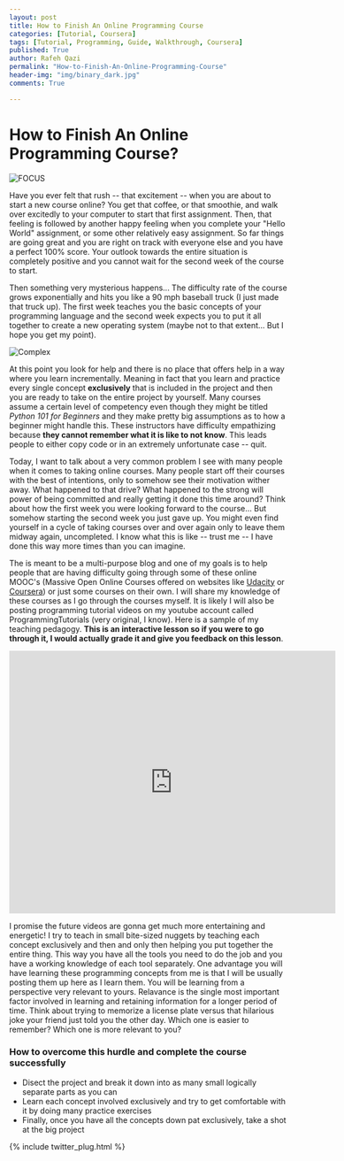 ```yaml
---
layout: post
title: How to Finish An Online Programming Course
categories: [Tutorial, Coursera]
tags: [Tutorial, Programming, Guide, Walkthrough, Coursera]
published: True
author: Rafeh Qazi
permalink: "How-to-Finish-An-Online-Programming-Course"
header-img: "img/binary_dark.jpg"
comments: True

---
```

# How to Finish An Online Programming Course?
![FOCUS](http://relateinstitute.com/wp-content/uploads/2014/12/house.jpg)

Have you ever felt that rush -- that excitement -- when you are about to start a new course online? You get that coffee, or that smoothie, and walk over excitedly to your computer to start that first assignment. Then, that feeling is followed by another happy feeling when you complete your "Hello World" assignment, or some other relatively easy assignment. So far things are going great and you are right on track with everyone else and you have a perfect 100% score. Your outlook towards the entire situation is completely positive and you cannot wait for the second week of the course to start. 

Then something very mysterious happens... The difficulty rate of the course grows exponentially and hits you like a 90 mph baseball truck (I just made that truck up). The first week teaches you the basic concepts of your programming language and the second week expects you to put it all together to create a new operating system (maybe not to that extent... But I hope you get my point). 

![Complex](http://www.teengazette.com/wp-content/uploads/2015/08/webhomes-complex-to-simple.jpg)

At this point you look for help and there is no place that offers help in a way where you learn incrementally. Meaning in fact that you learn and practice every single concept **exclusively** that is included in the project and then you are ready to take on the entire project by yourself. Many courses assume a certain level of competency even though they might be titled *Python 101 for Beginners* and they make pretty big assumptions as to how a beginner might handle this. These instructors have difficulty empathizing because **they cannot remember what it is like to not know**. This leads people to either copy code or in an extremely unfortunate case -- quit.

Today, I want to talk about a very common problem I see with many people when it comes to taking online courses. Many people start off their courses with the best of intentions, only to somehow see their motivation wither away. What happened to that drive? What happened to the strong will power of being committed and really getting it done this time around? Think about how the first week you were looking forward to the course... But somehow starting the second week you just gave up. You might even find yourself in a cycle of taking courses over and over again only to leave them midway again, uncompleted. I know what this is like -- trust me -- I have done this way more times than you can imagine. 

The is meant to be a multi-purpose blog and one of my goals is to help people that are having difficulty going through some of these online MOOC's (Massive Open Online Courses offered on websites like [Udacity](www.udacity.com) or [Coursera](www.coursera.com)) or just some courses on their own. I will share my knowledge of these courses as I go through the courses myself. It is likely I will also be posting programming tutorial videos on my youtube account called ProgrammingTutorials (very original, I know). Here is a sample of my teaching pedagogy. **This is an interactive lesson so if you were to go through it, I would actually grade it and give you feedback on this lesson**.

<iframe width="590" height="475" src="https://edpuzzle.com/embed/assignments/56e42f5dd760c53f417588bd/watch" frameborder="0" allowfullscreen></iframe>

I promise the future videos are gonna get much more entertaining and energetic! I try to teach in small bite-sized nuggets by teaching each concept exclusively and then and only then helping you put together the entire thing. This way you have all the tools you need to do the job and you have a working knowledge of each tool separately. One advantage you will have learning these programming concepts from me is that I will be usually posting them up here as I learn them. You will be learning from a perspective very relevant to yours. Relavance is the single most important factor involved in learning and retaining information for a longer period of time. Think about trying to memorize a license plate versus that hilarious joke your friend just told you the other day. Which one is easier to remember? Which one is more relevant to you?

### How to overcome this hurdle and complete the course successfully
- Disect the project and break it down into as many small logically separate parts as you can
- Learn each concept involved exclusively and try to get comfortable with it by doing many practice exercises 
- Finally, once you have all the concepts down pat exclusively, take a shot at the big project

<script>
  (function(i,s,o,g,r,a,m){i['GoogleAnalyticsObject']=r;i[r]=i[r]||function(){
  (i[r].q=i[r].q||[]).push(arguments)},i[r].l=1*new Date();a=s.createElement(o),
  m=s.getElementsByTagName(o)[0];a.async=1;a.src=g;m.parentNode.insertBefore(a,m)
  })(window,document,'script','//www.google-analytics.com/analytics.js','ga');

  ga('create', 'UA-74996552-1', 'auto');
  ga('send', 'pageview');

</script>


{% include twitter_plug.html %}
